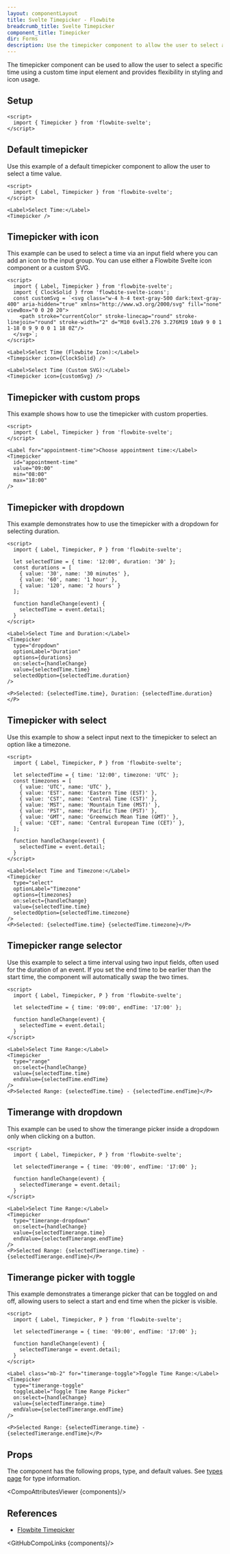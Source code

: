 ```yaml
---
layout: componentLayout
title: Svelte Timepicker - Flowbite
breadcrumb_title: Svelte Timepicker
component_title: Timepicker
dir: Forms
description: Use the timepicker component to allow the user to select a time using a native time input element including hours and minutes
---
```


<script>
  import { CompoAttributesViewer, GitHubCompoLinks } from '../../utils'
  const components = 'Timepicker'
</script>

The timepicker component can be used to allow the user to select a specific time using a custom time input element and provides flexibility in styling and icon usage.

## Setup

```svelte example hideOutput
<script>
  import { Timepicker } from 'flowbite-svelte';
</script>
```

## Default timepicker

Use this example of a default timepicker component to allow the user to select a time value.

```svelte example
<script>
  import { Label, Timepicker } from 'flowbite-svelte';
</script>

<Label>Select Time:</Label>
<Timepicker />
```

## Timepicker with icon

This example can be used to select a time via an input field where you can add an icon to the input group. You can use either a Flowbite Svelte icon component or a custom SVG.

```svelte example
<script>
  import { Label, Timepicker } from 'flowbite-svelte';
  import { ClockSolid } from 'flowbite-svelte-icons';
  const customSvg = `<svg class="w-4 h-4 text-gray-500 dark:text-gray-400" aria-hidden="true" xmlns="http://www.w3.org/2000/svg" fill="none" viewBox="0 0 20 20">
    <path stroke="currentColor" stroke-linecap="round" stroke-linejoin="round" stroke-width="2" d="M10 6v4l3.276 3.276M19 10a9 9 0 1 1-18 0 9 9 0 0 1 18 0Z"/>
  </svg>`;
</script>

<Label>Select Time (Flowbite Icon):</Label>
<Timepicker icon={ClockSolid} />

<Label>Select Time (Custom SVG):</Label>
<Timepicker icon={customSvg} />
```

## Timepicker with custom props

This example shows how to use the timepicker with custom properties.

```svelte example
<script>
  import { Label, Timepicker } from 'flowbite-svelte';
</script>

<Label for="appointment-time">Choose appointment time:</Label>
<Timepicker
  id="appointment-time"
  value="09:00"
  min="08:00"
  max="18:00"
/>
```

## Timepicker with dropdown

This example demonstrates how to use the timepicker with a dropdown for selecting duration.

```svelte example class="h-64"
<script>
  import { Label, Timepicker, P } from 'flowbite-svelte';

  let selectedTime = { time: '12:00', duration: '30' };
  const durations = [
    { value: '30', name: '30 minutes' },
    { value: '60', name: '1 hour' },
    { value: '120', name: '2 hours' }
  ];

  function handleChange(event) {
    selectedTime = event.detail;
  }
</script>

<Label>Select Time and Duration:</Label>
<Timepicker
  type="dropdown"
  optionLabel="Duration"
  options={durations}
  on:select={handleChange}
  value={selectedTime.time}
  selectedOption={selectedTime.duration}
/>

<P>Selected: {selectedTime.time}, Duration: {selectedTime.duration}</P>
```

## Timepicker with select

Use this example to show a select input next to the timepicker to select an option like a timezone.

```svelte example
<script>
  import { Label, Timepicker, P } from 'flowbite-svelte';
 
  let selectedTime = { time: '12:00', timezone: 'UTC' };
  const timezones = [
    { value: 'UTC', name: 'UTC' },
    { value: 'EST', name: 'Eastern Time (EST)' },
    { value: 'CST', name: 'Central Time (CST)' },
    { value: 'MST', name: 'Mountain Time (MST)' },
    { value: 'PST', name: 'Pacific Time (PST)' },
    { value: 'GMT', name: 'Greenwich Mean Time (GMT)' },
    { value: 'CET', name: 'Central European Time (CET)' },
  ];

  function handleChange(event) {
    selectedTime = event.detail;
  }
</script>

<Label>Select Time and Timezone:</Label>
<Timepicker
  type="select"
  optionLabel="Timezone"
  options={timezones}
  on:select={handleChange}
  value={selectedTime.time}
  selectedOption={selectedTime.timezone}
/>
<P>Selected: {selectedTime.time} {selectedTime.timezone}</P>
```

## Timepicker range selector

Use this example to select a time interval using two input fields, often used for the duration of an event. If you set the end time to be earlier than the start time, the component will automatically swap the two times.

```svelte example
<script>
  import { Label, Timepicker, P } from 'flowbite-svelte';

  let selectedTime = { time: '09:00', endTime: '17:00' };

  function handleChange(event) {
    selectedTime = event.detail;
  }
</script>

<Label>Select Time Range:</Label>
<Timepicker
  type="range"
  on:select={handleChange}
  value={selectedTime.time}
  endValue={selectedTime.endTime}
/>
<P>Selected Range: {selectedTime.time} - {selectedTime.endTime}</P>
```

## Timerange with dropdown

This example can be used to show the timerange picker inside a dropdown only when clicking on a button.

```svelte example class="h-80"
<script>
  import { Label, Timepicker, P } from 'flowbite-svelte';

  let selectedTimerange = { time: '09:00', endTime: '17:00' };

  function handleChange(event) {
    selectedTimerange = event.detail;
  }
</script>

<Label>Select Time Range:</Label>
<Timepicker
  type="timerange-dropdown"
  on:select={handleChange}
  value={selectedTimerange.time}
  endValue={selectedTimerange.endTime}
/>
<P>Selected Range: {selectedTimerange.time} - {selectedTimerange.endTime}</P>
```

## Timerange picker with toggle

This example demonstrates a timerange picker that can be toggled on and off, allowing users to select a start and end time when the picker is visible.

```svelte example class="h-96"
<script>
  import { Label, Timepicker, P } from 'flowbite-svelte';

  let selectedTimerange = { time: '09:00', endTime: '17:00' };

  function handleChange(event) {
    selectedTimerange = event.detail;
  }
</script>

<Label class="mb-2" for="timerange-toggle">Toggle Time Range:</Label>
<Timepicker
  type="timerange-toggle"
  toggleLabel="Toggle Time Range Picker"
  on:select={handleChange}
  value={selectedTimerange.time}
  endValue={selectedTimerange.endTime}
/>

<P>Selected Range: {selectedTimerange.time} - {selectedTimerange.endTime}</P>
```

## Props

The component has the following props, type, and default values. See [types page](/docs/pages/typescript) for type information.

<CompoAttributesViewer {components}/>

## References

- [Flowbite Timepicker](https://flowbite.com/docs/forms/timepicker/)

<GitHubCompoLinks {components}/>
